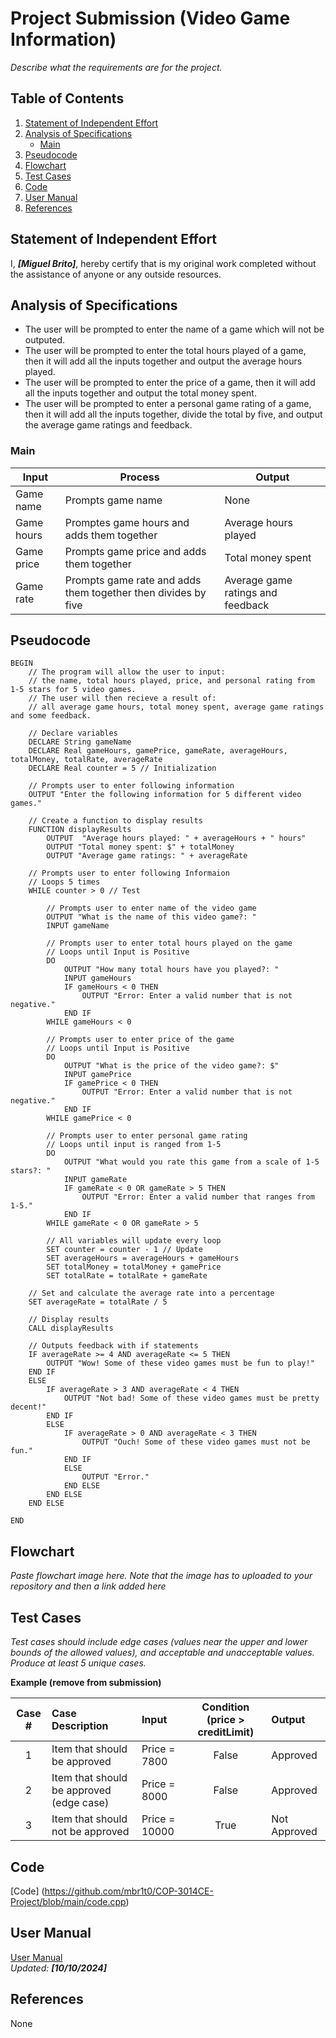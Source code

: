 # Project Submission (Video Game Information)

[//]: <> (Basic markdown syntax can be found here -https://www.markdownguide.org/basic-syntax/)

[//]: <> (Copy this file and rename it based on the submission number, i.e., PART1.md. Remove all the comments and italisized text before submitting.)

_Describe what the requirements are for the project._

## Table of Contents
1. [Statement of Independent Effort](#statement-of-independent-effort)
1. [Analysis of Specifications](#analysis-of-specifications)
    - [Main](#main)
1. [Pseudocode](#pseudocode)
1. [Flowchart](#flowchart)
1. [Test Cases](#test-cases)
1. [Code](#code)
1. [User Manual](#user-guide)
1. [References](#references)

## Statement of Independent Effort

I, ***[Miguel Brito]***, hereby certify that is my original work completed without the assistance of anyone or
any outside resources.


## Analysis of Specifications

- The user will be prompted to enter the name of a game which will not be outputed.
- The user will be prompted to enter the total hours played of a game, then it will add all the inputs together and output the average hours played.
- The user will be prompted to enter the price of a game, then it will add all the inputs together and output the total money spent.
- The user will be prompted to enter a personal game rating of a game, then it will add all the inputs together, divide the total by five, and output the average game ratings and feedback.

### Main

| Input | Process | Output |
| -------- | -------- | -------- |
| Game name | Prompts game name | None |
| Game hours | Promptes game hours and adds them together | Average hours played |
| Game price | Prompts game price and adds them together | Total money spent |
| Game rate | Prompts game rate and adds them together then divides by five | Average game ratings and feedback |


## Pseudocode

```text=
BEGIN
    // The program will allow the user to input: 
    // the name, total hours played, price, and personal rating from 1-5 stars for 5 video games.
    // The user will then recieve a result of: 
    // all average game hours, total money spent, average game ratings and some feedback.

    // Declare variables
	DECLARE String gameName
	DECLARE Real gameHours, gamePrice, gameRate, averageHours, totalMoney, totalRate, averageRate
	DECLARE Real counter = 5 // Initialization

	// Prompts user to enter following information
	OUTPUT "Enter the following information for 5 different video games."

	// Create a function to display results
	FUNCTION displayResults
		OUTPUT  "Average hours played: " + averageHours + " hours"
		OUTPUT "Total money spent: $" + totalMoney
		OUTPUT "Average game ratings: " + averageRate
	
	// Prompts user to enter following Informaion
	// Loops 5 times
	WHILE counter > 0 // Test
	
		// Prompts user to enter name of the video game
		OUTPUT "What is the name of this video game?: "
		INPUT gameName

		// Prompts user to enter total hours played on the game
		// Loops until Input is Positive
		DO 
			OUTPUT "How many total hours have you played?: "
			INPUT gameHours
			IF gameHours < 0 THEN
				OUTPUT "Error: Enter a valid number that is not negative."
			END IF
		WHILE gameHours < 0

		// Prompts user to enter price of the game
		// Loops until Input is Positive
		DO 
			OUTPUT "What is the price of the video game?: $"
			INPUT gamePrice
			IF gamePrice < 0 THEN
				OUTPUT "Error: Enter a valid number that is not negative."
			END IF
		WHILE gamePrice < 0

		// Prompts user to enter personal game rating
		// Loops until input is ranged from 1-5
		DO 
			OUTPUT "What would you rate this game from a scale of 1-5 stars?: "
			INPUT gameRate
			IF gameRate < 0 OR gameRate > 5 THEN
				OUTPUT "Error: Enter a valid number that ranges from 1-5."
			END IF
		WHILE gameRate < 0 OR gameRate > 5
		
		// All variables will update every loop
		SET counter = counter - 1 // Update
		SET averageHours = averageHours + gameHours
		SET totalMoney = totalMoney + gamePrice
		SET totalRate = totalRate + gameRate

	// Set and calculate the average rate into a percentage
	SET averageRate = totalRate / 5

	// Display results
	CALL displayResults

	// Outputs feedback with if statements
	IF averageRate >= 4 AND averageRate <= 5 THEN 
		OUTPUT "Wow! Some of these video games must be fun to play!"
	END IF
	ELSE
		IF averageRate > 3 AND averageRate < 4 THEN 
			OUTPUT "Not bad! Some of these video games must be pretty decent!"
		END IF
		ELSE
			IF averageRate > 0 AND averageRate < 3 THEN 
				OUTPUT "Ouch! Some of these video games must not be fun."
			END IF
			ELSE
				OUTPUT "Error."
			END ELSE
		END ELSE
	END ELSE

END
```

## Flowchart

_Paste flowchart image here. Note that the image has to uploaded to your repository and then a link added here_

[//]: <> (The syntax to add an image can be found here - https://www.markdownguide.org/basic-syntax/#images-1)

## Test Cases

_Test cases should include edge cases (values near the upper and lower bounds of the allowed values), and acceptable and unacceptable values. Produce at least 5 unique cases._

**Example (remove from submission)**

|Case #|Case Description|Input|Condition (price > creditLimit)|Output|
|:---:|:---|:---|:---:|:---|
|1|Item that should be approved|Price = 7800|False |Approved|
|2|Item that should be approved (edge case)|Price = 8000 |False|Approved|
|3|Item that should not be approved|Price = 10000|True| Not Approved|


## Code

[Code] (https://github.com/mbr1t0/COP-3014CE-Project/blob/main/code.cpp) <br/>

## User Manual

[User Manual](GUIDE.md) <br/>
_Updated: **[10/10/2024]**_

## References

None
